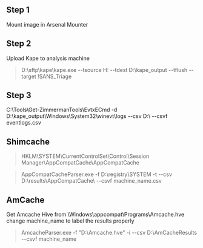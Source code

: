 
## Step 1
Mount image in Arsenal Mounter

## Step 2
Upload Kape to analysis machine
> D:\sftp\kape\kape.exe --tsource H: --tdest D:\kape_output --tflush --target !SANS_Triage
 
## Step 3
C:\Tools\Get-ZimmermanTools\EvtxECmd -d D:\kape_output\Windows\System32\winevt\logs --csv D:\ --csvf eventlogs.csv

## Shimcache

> HKLM\SYSTEM\CurrentControlSet\Control\Session Manager\AppCompatCache\AppCompatCache

> AppCompatCacheParser.exe -f D:\registry\SYSTEM -t --csv D:\results\AppCompatCache\ --csvf machine_name.csv 

## AmCache 

Get Amcache Hive from \Windows\appcompat\Programs\Amcache.hve
change machine_name to label the results properly

> AmcacheParser.exe -f "D:\Amcache.hve" -i --csv D:\AmCacheResults --csvf machine_name
